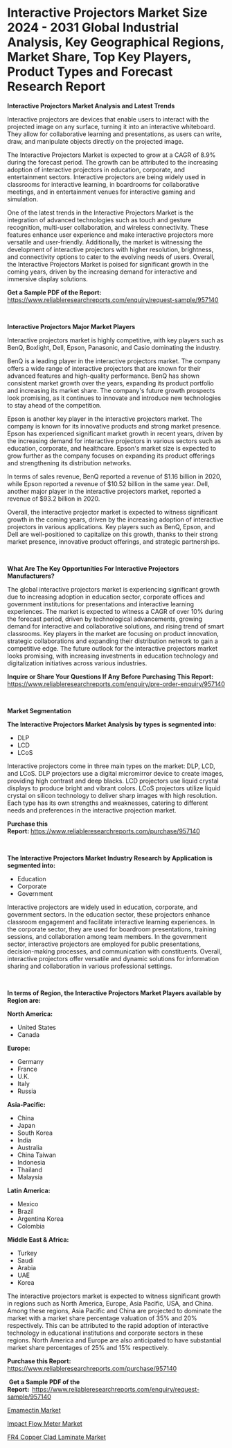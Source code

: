 <p><h1>Interactive Projectors Market Size 2024 - 2031 Global Industrial Analysis, Key Geographical Regions, Market Share, Top Key Players, Product Types and Forecast Research Report</h1></p><p><strong>Interactive Projectors Market Analysis and Latest Trends</strong></p>
<p><p>Interactive projectors are devices that enable users to interact with the projected image on any surface, turning it into an interactive whiteboard. They allow for collaborative learning and presentations, as users can write, draw, and manipulate objects directly on the projected image.</p><p>The Interactive Projectors Market is expected to grow at a CAGR of 8.9% during the forecast period. The growth can be attributed to the increasing adoption of interactive projectors in education, corporate, and entertainment sectors. Interactive projectors are being widely used in classrooms for interactive learning, in boardrooms for collaborative meetings, and in entertainment venues for interactive gaming and simulation.</p><p>One of the latest trends in the Interactive Projectors Market is the integration of advanced technologies such as touch and gesture recognition, multi-user collaboration, and wireless connectivity. These features enhance user experience and make interactive projectors more versatile and user-friendly. Additionally, the market is witnessing the development of interactive projectors with higher resolution, brightness, and connectivity options to cater to the evolving needs of users. Overall, the Interactive Projectors Market is poised for significant growth in the coming years, driven by the increasing demand for interactive and immersive display solutions.</p></p>
<p><strong>Get a Sample PDF of the Report:&nbsp;</strong> <a href="https://www.reliableresearchreports.com/enquiry/request-sample/957140">https://www.reliableresearchreports.com/enquiry/request-sample/957140</a></p>
<p>&nbsp;</p>
<p><strong>Interactive Projectors Major Market Players</strong></p>
<p><p>Interactive projectors market is highly competitive, with key players such as BenQ, Boxlight, Dell, Epson, Panasonic, and Casio dominating the industry.</p><p>BenQ is a leading player in the interactive projectors market. The company offers a wide range of interactive projectors that are known for their advanced features and high-quality performance. BenQ has shown consistent market growth over the years, expanding its product portfolio and increasing its market share. The company's future growth prospects look promising, as it continues to innovate and introduce new technologies to stay ahead of the competition.</p><p>Epson is another key player in the interactive projectors market. The company is known for its innovative products and strong market presence. Epson has experienced significant market growth in recent years, driven by the increasing demand for interactive projectors in various sectors such as education, corporate, and healthcare. Epson's market size is expected to grow further as the company focuses on expanding its product offerings and strengthening its distribution networks.</p><p>In terms of sales revenue, BenQ reported a revenue of $1.16 billion in 2020, while Epson reported a revenue of $10.52 billion in the same year. Dell, another major player in the interactive projectors market, reported a revenue of $93.2 billion in 2020.</p><p>Overall, the interactive projector market is expected to witness significant growth in the coming years, driven by the increasing adoption of interactive projectors in various applications. Key players such as BenQ, Epson, and Dell are well-positioned to capitalize on this growth, thanks to their strong market presence, innovative product offerings, and strategic partnerships.</p></p>
<p>&nbsp;</p>
<p><strong>What Are The Key Opportunities For Interactive Projectors Manufacturers?</strong></p>
<p><p>The global interactive projectors market is experiencing significant growth due to increasing adoption in education sector, corporate offices and government institutions for presentations and interactive learning experiences. The market is expected to witness a CAGR of over 10% during the forecast period, driven by technological advancements, growing demand for interactive and collaborative solutions, and rising trend of smart classrooms. Key players in the market are focusing on product innovation, strategic collaborations and expanding their distribution network to gain a competitive edge. The future outlook for the interactive projectors market looks promising, with increasing investments in education technology and digitalization initiatives across various industries.</p></p>
<p><strong>Inquire or Share Your Questions If Any Before Purchasing This Report:</strong> <a href="https://www.reliableresearchreports.com/enquiry/pre-order-enquiry/957140">https://www.reliableresearchreports.com/enquiry/pre-order-enquiry/957140</a></p>
<p>&nbsp;</p>
<p><strong>Market Segmentation</strong></p>
<p><strong>The Interactive Projectors Market Analysis by types is segmented into:</strong></p>
<p><ul><li>DLP</li><li>LCD</li><li>LCoS</li></ul></p>
<p><p>Interactive projectors come in three main types on the market: DLP, LCD, and LCoS. DLP projectors use a digital micromirror device to create images, providing high contrast and deep blacks. LCD projectors use liquid crystal displays to produce bright and vibrant colors. LCoS projectors utilize liquid crystal on silicon technology to deliver sharp images with high resolution. Each type has its own strengths and weaknesses, catering to different needs and preferences in the interactive projection market.</p></p>
<p><strong>Purchase this Report:&nbsp;</strong><a href="https://www.reliableresearchreports.com/purchase/957140">https://www.reliableresearchreports.com/purchase/957140</a></p>
<p>&nbsp;</p>
<p><strong>The Interactive Projectors Market Industry Research by Application is segmented into:</strong></p>
<p><ul><li>Education</li><li>Corporate</li><li>Government</li></ul></p>
<p><p>Interactive projectors are widely used in education, corporate, and government sectors. In the education sector, these projectors enhance classroom engagement and facilitate interactive learning experiences. In the corporate sector, they are used for boardroom presentations, training sessions, and collaboration among team members. In the government sector, interactive projectors are employed for public presentations, decision-making processes, and communication with constituents. Overall, interactive projectors offer versatile and dynamic solutions for information sharing and collaboration in various professional settings.</p></p>
<p>&nbsp;</p>
<p><strong>In terms of Region, the Interactive Projectors Market Players available by Region are:</strong></p>
<p>
    <p> <strong> North America: </strong>
        <ul>
            <li>United States</li>
            <li>Canada</li>
        </ul>
        </p> 
    <p> <strong> Europe: </strong>
        <ul>
            <li>Germany</li>
            <li>France</li>
            <li>U.K.</li>
            <li>Italy</li>
            <li>Russia</li>
        </ul>
        </p> 
    <p> <strong> Asia-Pacific: </strong>
        <ul>
            <li>China</li>
            <li>Japan</li>
            <li>South Korea</li>
            <li>India</li>
            <li>Australia</li>
            <li>China Taiwan</li>
            <li>Indonesia</li>
            <li>Thailand</li>
            <li>Malaysia</li>
        </ul>
        </p> 
    <p> <strong> Latin America: </strong>
        <ul>
            <li>Mexico</li>
            <li>Brazil</li>
            <li>Argentina Korea</li>
            <li>Colombia</li>
        </ul>
        </p> 
    <p> <strong> Middle East & Africa: </strong>
        <ul>
            <li>Turkey</li>
            <li>Saudi</li>
            <li>Arabia</li>
            <li>UAE</li>
            <li>Korea</li>
        </ul>
    </p>
    </p>
<p><p>The interactive projectors market is expected to witness significant growth in regions such as North America, Europe, Asia Pacific, USA, and China. Among these regions, Asia Pacific and China are projected to dominate the market with a market share percentage valuation of 35% and 20% respectively. This can be attributed to the rapid adoption of interactive technology in educational institutions and corporate sectors in these regions. North America and Europe are also anticipated to have substantial market share percentages of 25% and 15% respectively.</p></p>
<p><strong>Purchase this Report: </strong><a href="https://www.reliableresearchreports.com/purchase/957140">https://www.reliableresearchreports.com/purchase/957140</a></p>
<p>&nbsp;<strong>Get a Sample PDF of the Report:&nbsp;&nbsp;</strong><a href="https://www.reliableresearchreports.com/enquiry/request-sample/957140">https://www.reliableresearchreports.com/enquiry/request-sample/957140</a></p>
<p><strong></strong></p>
<p><p><a href="https://pretty-mail-caf.notion.site/Emamectin-Market-Size-Market-Trends-and-Growth-Outlook-forecasted-for-period-from-2024-to-2031-864b4af019a842b3b0f97fe1699bfbe6">Emamectin Market</a></p><p><a href="https://github.com/AKSHATREPORTPRIME/Market-Research-Report-List-3/blob/main/impact-flow-meter-market.md">Impact Flow Meter Market</a></p><p><a href="https://github.com/indrystar/Market-Research-Report-List-2/blob/main/fr4-copper-clad-laminate-market.md">FR4 Copper Clad Laminate Market</a></p></p>